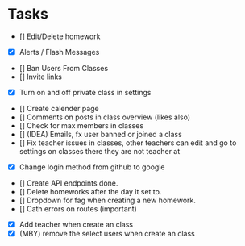 # Tasks

-   [] Edit/Delete homework
-   [x] Alerts / Flash Messages
-   [] Ban Users From Classes
-   [] Invite links
-   [x] Turn on and off private class in settings
-   [] Create calender page
-   [] Comments on posts in class overview (likes also)
-   [] Check for max members in classes
-   [] (IDEA) Emails, fx user banned or joined a class
-   [] Fix teacher issues in classes, other teachers can edit and go to settings on classes there they are not teacher at
-   [x] Change login method from github to google
-   [] Create API endpoints done.
-   [] Delete homeworks after the day it set to.
-   [] Dropdown for fag when creating a new homework.
-   [] Cath errors on routes (important)
-   [x] Add teacher when create an class
-   [x] (MBY) remove the select users when create an class
